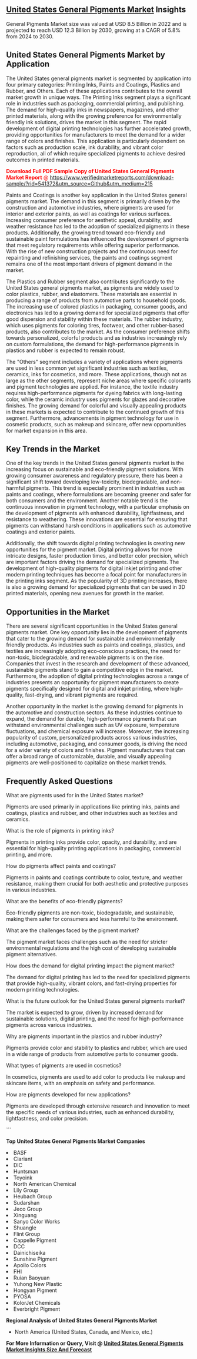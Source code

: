 <h2><a href="https://www.verifiedmarketreports.com/download-sample/?rid=541372&amp;utm_source=Github&amp;utm_medium=215" target="_blank">United States General Pigments Market</a> Insights</h2><p>General Pigments Market size was valued at USD 8.5 Billion in 2022 and is projected to reach USD 12.3 Billion by 2030, growing at a CAGR of 5.8% from 2024 to 2030.</p><p><h2>United States General Pigments Market by Application</h2><p>The United States general pigments market is segmented by application into four primary categories: Printing Inks, Paints and Coatings, Plastics and Rubber, and Others. Each of these applications contributes to the overall market growth in unique ways. The Printing Inks segment plays a significant role in industries such as packaging, commercial printing, and publishing. The demand for high-quality inks in newspapers, magazines, and other printed materials, along with the growing preference for environmentally friendly ink solutions, drives the market in this segment. The rapid development of digital printing technologies has further accelerated growth, providing opportunities for manufacturers to meet the demand for a wider range of colors and finishes. This application is particularly dependent on factors such as production scale, ink durability, and vibrant color reproduction, all of which require specialized pigments to achieve desired outcomes in printed materials.</p><p><p><span class=""><span style="color: #ff0000;"><strong>Download Full PDF Sample Copy of United States General Pigments Market Report</strong> @ </span><a href="https://www.verifiedmarketreports.com/download-sample/?rid=541372&amp;utm_source=Github&amp;utm_medium=215" target="_blank">https://www.verifiedmarketreports.com/download-sample/?rid=541372&amp;utm_source=Github&amp;utm_medium=215</a></span></p></p><p>Paints and Coatings is another key application in the United States general pigments market. The demand in this segment is primarily driven by the construction and automotive industries, where pigments are used for interior and exterior paints, as well as coatings for various surfaces. Increasing consumer preference for aesthetic appeal, durability, and weather resistance has led to the adoption of specialized pigments in these products. Additionally, the growing trend toward eco-friendly and sustainable paint formulations has influenced the development of pigments that meet regulatory requirements while offering superior performance. With the rise of new construction projects and the continuous need for repainting and refinishing services, the paints and coatings segment remains one of the most important drivers of pigment demand in the market.</p><p>The Plastics and Rubber segment also contributes significantly to the United States general pigments market, as pigments are widely used to color plastics, rubber, and elastomers. These materials are essential in producing a range of products from automotive parts to household goods. The increasing use of colored plastics in packaging, consumer goods, and electronics has led to a growing demand for specialized pigments that offer good dispersion and stability within these materials. The rubber industry, which uses pigments for coloring tires, footwear, and other rubber-based products, also contributes to the market. As the consumer preference shifts towards personalized, colorful products and as industries increasingly rely on custom formulations, the demand for high-performance pigments in plastics and rubber is expected to remain robust.</p><p>The "Others" segment includes a variety of applications where pigments are used in less common yet significant industries such as textiles, ceramics, inks for cosmetics, and more. These applications, though not as large as the other segments, represent niche areas where specific colorants and pigment technologies are applied. For instance, the textile industry requires high-performance pigments for dyeing fabrics with long-lasting color, while the ceramic industry uses pigments for glazes and decorative finishes. The growing demand for colorful and visually appealing products in these markets is expected to contribute to the continued growth of this segment. Furthermore, advancements in pigment technology for use in cosmetic products, such as makeup and skincare, offer new opportunities for market expansion in this area.</p><h2>Key Trends in the Market</h2><p>One of the key trends in the United States general pigments market is the increasing focus on sustainable and eco-friendly pigment solutions. With growing consumer awareness and regulatory pressure, there has been a significant shift toward developing low-toxicity, biodegradable, and non-harmful pigments. This trend is especially prominent in industries such as paints and coatings, where formulations are becoming greener and safer for both consumers and the environment. Another notable trend is the continuous innovation in pigment technology, with a particular emphasis on the development of pigments with enhanced durability, lightfastness, and resistance to weathering. These innovations are essential for ensuring that pigments can withstand harsh conditions in applications such as automotive coatings and exterior paints.</p><p>Additionally, the shift towards digital printing technologies is creating new opportunities for the pigment market. Digital printing allows for more intricate designs, faster production times, and better color precision, which are important factors driving the demand for specialized pigments. The development of high-quality pigments for digital inkjet printing and other modern printing techniques has become a focal point for manufacturers in the printing inks segment. As the popularity of 3D printing increases, there is also a growing demand for specialized pigments that can be used in 3D printed materials, opening new avenues for growth in the market.</p><h2>Opportunities in the Market</h2><p>There are several significant opportunities in the United States general pigments market. One key opportunity lies in the development of pigments that cater to the growing demand for sustainable and environmentally friendly products. As industries such as paints and coatings, plastics, and textiles are increasingly adopting eco-conscious practices, the need for non-toxic, biodegradable, and renewable pigments is on the rise. Companies that invest in the research and development of these advanced, sustainable pigments stand to gain a competitive edge in the market. Furthermore, the adoption of digital printing technologies across a range of industries presents an opportunity for pigment manufacturers to create pigments specifically designed for digital and inkjet printing, where high-quality, fast-drying, and vibrant pigments are required.</p><p>Another opportunity in the market is the growing demand for pigments in the automotive and construction sectors. As these industries continue to expand, the demand for durable, high-performance pigments that can withstand environmental challenges such as UV exposure, temperature fluctuations, and chemical exposure will increase. Moreover, the increasing popularity of custom, personalized products across various industries, including automotive, packaging, and consumer goods, is driving the need for a wider variety of colors and finishes. Pigment manufacturers that can offer a broad range of customizable, durable, and visually appealing pigments are well-positioned to capitalize on these market trends.</p><h2>Frequently Asked Questions</h2><p>What are pigments used for in the United States market?</p><p>Pigments are used primarily in applications like printing inks, paints and coatings, plastics and rubber, and other industries such as textiles and ceramics.</p><p>What is the role of pigments in printing inks?</p><p>Pigments in printing inks provide color, opacity, and durability, and are essential for high-quality printing applications in packaging, commercial printing, and more.</p><p>How do pigments affect paints and coatings?</p><p>Pigments in paints and coatings contribute to color, texture, and weather resistance, making them crucial for both aesthetic and protective purposes in various industries.</p><p>What are the benefits of eco-friendly pigments?</p><p>Eco-friendly pigments are non-toxic, biodegradable, and sustainable, making them safer for consumers and less harmful to the environment.</p><p>What are the challenges faced by the pigment market?</p><p>The pigment market faces challenges such as the need for stricter environmental regulations and the high cost of developing sustainable pigment alternatives.</p><p>How does the demand for digital printing impact the pigment market?</p><p>The demand for digital printing has led to the need for specialized pigments that provide high-quality, vibrant colors, and fast-drying properties for modern printing technologies.</p><p>What is the future outlook for the United States general pigments market?</p><p>The market is expected to grow, driven by increased demand for sustainable solutions, digital printing, and the need for high-performance pigments across various industries.</p><p>Why are pigments important in the plastics and rubber industry?</p><p>Pigments provide color and stability to plastics and rubber, which are used in a wide range of products from automotive parts to consumer goods.</p><p>What types of pigments are used in cosmetics?</p><p>In cosmetics, pigments are used to add color to products like makeup and skincare items, with an emphasis on safety and performance.</p><p>How are pigments developed for new applications?</p><p>Pigments are developed through extensive research and innovation to meet the specific needs of various industries, such as enhanced durability, lightfastness, and color precision.</p>```</p><p><strong>Top United States General Pigments Market Companies</strong></p><div data-test-id=""><p><li>BASF</li><li> Clariant</li><li> DIC</li><li> Huntsman</li><li> Toyoink</li><li> North American Chemical</li><li> Lily Group</li><li> Heubach Group</li><li> Sudarshan</li><li> Jeco Group</li><li> Xinguang</li><li> Sanyo Color Works</li><li> Shuangle</li><li> Flint Group</li><li> Cappelle Pigment</li><li> DCC</li><li> Dainichiseika</li><li> Sunshine Pigment</li><li> Apollo Colors</li><li> FHI</li><li> Ruian Baoyuan</li><li> Yuhong New Plastic</li><li> Hongyan Pigment</li><li> PYOSA</li><li> KolorJet Chemicals</li><li> Everbright Pigment</li></p><div><strong>Regional Analysis of&nbsp;United States General Pigments Market</strong></div><ul><li dir="ltr"><p dir="ltr">North America&nbsp;(United States, Canada, and Mexico, etc.)</p></li></ul><p><strong>For More Information or Query, Visit @&nbsp;</strong><strong><a href="https://www.verifiedmarketreports.com/product/general-pigments-market/?utm_source=Github&amp;utm_medium=215" target="_blank">United States General Pigments Market Insights Size And Forecast</a></strong></p></div>
